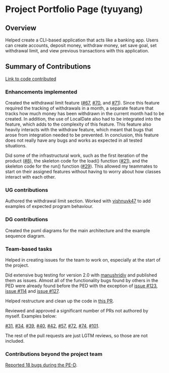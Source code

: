 # Project Portfolio Page (tyuyang)

## Overview

Helped create a CLI-based application that acts like a banking app. Users can create accounts, deposit money, withdraw money, set save goal, set withdrawal limit, and view previous transactions with this application.

## Summary of Contributions

[Link to code contributed](https://nus-cs2113-ay2223s2.github.io/tp-dashboard/?search=T13-3&sort=groupTitle&sortWithin=title&timeframe=commit&mergegroup=&groupSelect=groupByRepos&breakdown=true&checkedFileTypes=docs~functional-code~test-code~other&since=2023-02-17&tabOpen=true&tabType=authorship&tabAuthor=tyuyang&tabRepo=AY2223S2-CS2113-T13-3%2Ftp%5Bmaster%5D&authorshipIsMergeGroup=false&authorshipFileTypes=docs~functional-code~test-code~other&authorshipIsBinaryFileTypeChecked=false&authorshipIsIgnoredFilesChecked=false)

### Enhancements implemented

Created the withdrawal limit feature ([#67](https://github.com/AY2223S2-CS2113-T13-3/tp/pull/67), [#70](https://github.com/AY2223S2-CS2113-T13-3/tp/pull/70), and [#71](https://github.com/AY2223S2-CS2113-T13-3/tp/pull/71)). Since this feature required the tracking of withdrawals in a month, a separate feature that tracks how much money has been withdrawn in the current month had to be created. In addition, the use of LocalDate also had to be integrated into the feature, which adds to the complexity of this feature. This feature also heavily interacts with the withdraw feature, which meant that bugs that arose from integration needed to be prevented. In conclusion, this feature does not really have any bugs and works as expected in all tested situations.

Did some of the infrastructural work, such as the first iteration of the product ([#8](https://github.com/AY2223S2-CS2113-T13-3/tp/pull/8)), the skeleton code for the load() function ([#21](https://github.com/AY2223S2-CS2113-T13-3/tp/pull/21)), and the skeleton code for the run() function ([#29](https://github.com/AY2223S2-CS2113-T13-3/tp/pull/29)). This allowed my teammates to start on their assigned features without having to worry about how classes interact with each other.

### UG contributions

Authored the withdrawal limit section. Worked with [vishnuvk47](https://github.com/vishnuvk47) to add examples of expected program behaviour.

### DG contributions

Created the puml diagrams for the main architecture and the example sequence diagram.


### Team-based tasks

Helped in creating issues for the team to work on, especially at the start of the project. 

Did extensive bug testing for version 2.0 with [manushridiv](https://github.com/manushridiv) and published them as issues. Almost all of the functionality bugs found by others in the PED were already found before the PED with the exception of [issue #123](https://github.com/AY2223S2-CS2113-T13-3/tp/issues/123), [issue #114](https://github.com/AY2223S2-CS2113-T13-3/tp/issues/114) and [issue #127](https://github.com/AY2223S2-CS2113-T13-3/tp/issues/127). 

Helped restructure and clean up the code in [this PR](https://github.com/AY2223S2-CS2113-T13-3/tp/pull/48). 


Reviewed and approved a significant number of PRs not authored by myself. Examples below:

[#31](https://github.com/AY2223S2-CS2113-T13-3/tp/pull/31), [#34](https://github.com/AY2223S2-CS2113-T13-3/tp/pull/34), [#39](https://github.com/AY2223S2-CS2113-T13-3/tp/pull/39), [#40](https://github.com/AY2223S2-CS2113-T13-3/tp/pull/40), [#42](https://github.com/AY2223S2-CS2113-T13-3/tp/pull/42), [#57](https://github.com/AY2223S2-CS2113-T13-3/tp/pull/57), [#72](https://github.com/AY2223S2-CS2113-T13-3/tp/pull/72), [#74](https://github.com/AY2223S2-CS2113-T13-3/tp/pull/74), [#101](https://github.com/AY2223S2-CS2113-T13-3/tp/pull/101).

The rest of the pull requests are just LGTM reviews, so those are not included.

### Contributions beyond the project team

[Reported 18 bugs during the PE-D](https://github.com/tyuyang/ped/issues).
